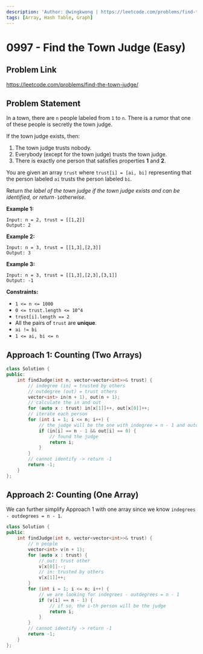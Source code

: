 ```yaml
---
description: 'Author: @wingkwong | https://leetcode.com/problems/find-the-town-judge/'
tags: [Array, Hash Table, Graph]
---
```


# 0997 - Find the Town Judge (Easy) 

## Problem Link

https://leetcode.com/problems/find-the-town-judge/

## Problem Statement

In a town, there are `n` people labeled from `1` to `n`. There is a rumor that one of these people is secretly the town judge.

If the town judge exists, then:

1. The town judge trusts nobody.
2. Everybody (except for the town judge) trusts the town judge.
3. There is exactly one person that satisfies properties **1** and **2**.

You are given an array `trust` where `trust[i] = [ai, bi]` representing that the person labeled `ai` trusts the person labeled `bi`.

Return *the label of the town judge if the town judge exists and can be identified, or return*`-1`*otherwise*.

**Example 1:**

```
Input: n = 2, trust = [[1,2]]
Output: 2
```

**Example 2:**

```
Input: n = 3, trust = [[1,3],[2,3]]
Output: 3
```

**Example 3:**

```
Input: n = 3, trust = [[1,3],[2,3],[3,1]]
Output: -1
```

**Constraints:**

- `1 <= n <= 1000`
- `0 <= trust.length <= 10^4`
- `trust[i].length == 2`
- All the pairs of `trust` are **unique**.
- `ai != bi`
- `1 <= ai, bi <= n`

## Approach 1: Counting (Two Arrays)

<Tabs>
<TabItem value="cpp" label="C++">
<SolutionAuthor name="@wingkwong"/>

```cpp
class Solution {
public:
    int findJudge(int n, vector<vector<int>>& trust) {
		// indegree (in) = trusted by others
		// outdegree (out) = trust others
        vector<int> in(n + 1), out(n + 1);
		// calculate the in and out
        for (auto x : trust) in[x[1]]++, out[x[0]]++;
		// iterate each person
        for (int i = 1; i <= n; i++) {
			// the judge will be the one with indegree = n - 1 and outdegree = 0
            if (in[i] == n - 1 && out[i] == 0) {
				// found the judge
                return i;
            }
        }
        // cannot identify -> return -1
        return -1;
    }
};

```

</TabItem>
</Tabs>

## Approach 2: Counting (One Array)

We can further simplify Approach 1 with one array since we know `indegrees - outdegrees = n - 1`.

<Tabs>
<TabItem value="cpp" label="C++">
<SolutionAuthor name="@wingkwong"/>

```cpp
class Solution {
public:
    int findJudge(int n, vector<vector<int>>& trust) {
        // n people
        vector<int> v(n + 1);
        for (auto x : trust) {
            // out: trust other
            v[x[0]]--;
            // in: trusted by others
            v[x[1]]++;
        }
        for (int i = 1; i <= n; i++) {
            // we are looking for indegrees - outdegrees = n - 1
            if (v[i] == n - 1) {
                // if so, the i-th person will be the judge
                return i;
            }
        }
        // cannot identify -> return -1
        return -1;
    }
};

```

</TabItem>
</Tabs>